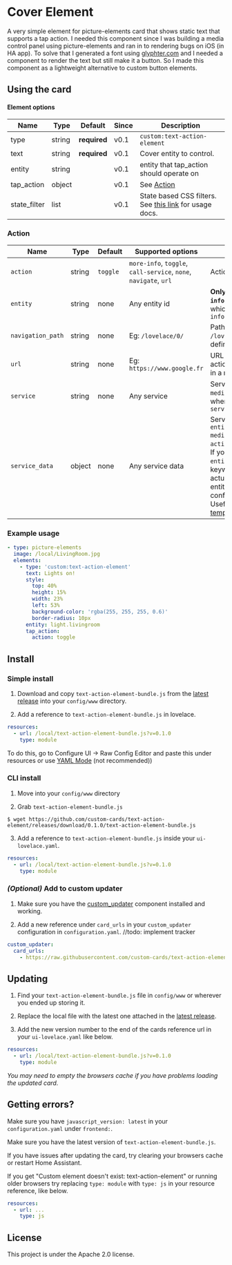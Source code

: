 # Cover Element

A very simple element for picture-elements card that shows static text that supports a tap action. I needed this component since I was building a media control panel using picture-elements and ran in to rendering bugs on iOS (in HA app). To solve that I generated a font using [glyphter.com](http://glyphter.com) and I needed a component to render the text but still make it a button. So I made this component as a lightweight alternative to custom button elements.

## Using the card

#### Element options
| Name | Type | Default | Since | Description |
|------|------|---------|-------|-------------|
| type | string | **required** | v0.1 | `custom:text-action-element`
| text | string | **required** | v0.1 | Cover entity to control.
| entity | string |  | v0.1 | entity that tap_action should operate on
| tap_action | object |  | v0.1 | See [Action](#action) 
| state_filter | list |  | v0.1 | State based CSS filters. See [this link](https://www.home-assistant.io/lovelace/picture-elements/#how-to-use-state_filter) for usage docs.

### Action

| Name              | Type   | Default  | Supported options                                                | Description                                                                                              |
| ----------------- | ------ | -------- | ---------------------------------------------------------------- | -------------------------------------------------------------------------------------------------------- |
| `action`          | string | `toggle` | `more-info`, `toggle`, `call-service`, `none`, `navigate`, `url` | Action to perform                                                                                        |
| `entity` | string | none | Any entity id | **Only valid for `action: more-info`** to override the entity on which you want to call `more-info` |
| `navigation_path` | string | none     | Eg: `/lovelace/0/`                                               | Path to navigate to (e.g. `/lovelace/0/`) when action defined as navigate                                |
| `url`             | string | none     | Eg: `https://www.google.fr`                                      | URL to open on click when action is `url`. The URL will open in a new tab                                |
| `service`         | string | none     | Any service                                                      | Service to call (e.g. `media_player.media_play_pause`) when `action` defined as `call-service`           |
| `service_data`    | object | none     | Any service data                                                 | Service data to include (e.g. `entity_id: media_player.bedroom`) when `action` defined as `call-service`. If your `service_data` requires an `entity_id`, you can use the keywork `entity`, this will actually call the service on the entity defined in the main configuration of this card. Useful for [configuration templates](#configuration-templates) |

### Example usage

```yaml
- type: picture-elements
  image: /local/LivingRoom.jpg
  elements:
    - type: 'custom:text-action-element'
      text: Lights on!
      style:
        top: 40%
        height: 15%
        width: 23%
        left: 53%
        background-color: 'rgba(255, 255, 255, 0.6)'
        border-radius: 10px
      entity: light.livingroom
      tap_action:
        action: toggle
```

## Install

### Simple install

1. Download and copy `text-action-element-bundle.js` from the [latest release](https://github.com/custom-cards/text-action-element/releases/latest) into your `config/www` directory.

2. Add a reference to `text-action-element-bundle.js` in lovelace.

  ```yaml
  resources:
    - url: /local/text-action-element-bundle.js?v=0.1.0
      type: module
  ```
To do this, go to Configure UI -> Raw Config Editor and paste this under resources or use [YAML Mode](https://www.home-assistant.io/lovelace/yaml-mode/) (not recommended))

### CLI install

1. Move into your `config/www` directory

2. Grab `text-action-element-bundle.js`

  ```console
  $ wget https://github.com/custom-cards/text-action-element/releases/download/0.1.0/text-action-element-bundle.js
  ```

3. Add a reference to `text-action-element-bundle.js` inside your `ui-lovelace.yaml`.

  ```yaml
  resources:
    - url: /local/text-action-element-bundle.js?v=0.1.0
      type: module
  ```

### *(Optional)* Add to custom updater

1. Make sure you have the [custom_updater](https://github.com/custom-components/custom_updater) component installed and working.

2. Add a new reference under `card_urls` in your `custom_updater` configuration in `configuration.yaml`.
//todo: implement tracker
  ```yaml
  custom_updater:
    card_urls:
      - https://raw.githubusercontent.com/custom-cards/text-action-element/master/tracker.json
  ```

## Updating
1. Find your `text-action-element-bundle.js` file in `config/www` or wherever you ended up storing it.

2. Replace the local file with the latest one attached in the [latest release](https://github.com/custom-cards/text-action-element/releases/latest).

3. Add the new version number to the end of the cards reference url in your `ui-lovelace.yaml` like below.

  ```yaml
  resources:
    - url: /local/text-action-element-bundle.js?v=0.1.0
      type: module
  ```

*You may need to empty the browsers cache if you have problems loading the updated card.*

## Getting errors?
Make sure you have `javascript_version: latest` in your `configuration.yaml` under `frontend:`.

Make sure you have the latest version of `text-action-element-bundle.js`.

If you have issues after updating the card, try clearing your browsers cache or restart Home Assistant.

If you get "Custom element doesn't exist: text-action-element" or running older browsers try replacing `type: module` with `type: js` in your resource reference, like below.

```yaml
resources:
  - url: ...
    type: js
```

## License
This project is under the Apache 2.0 license.
